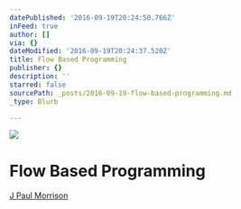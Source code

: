 ```yaml
---
datePublished: '2016-09-19T20:24:50.766Z'
inFeed: true
author: []
via: {}
dateModified: '2016-09-19T20:24:37.520Z'
title: Flow Based Programming
publisher: {}
description: ''
starred: false
sourcePath: _posts/2016-09-19-flow-based-programming.md
_type: Blurb

---
```

![](https://the-grid-user-content.s3-us-west-2.amazonaws.com/465f2a5a-bb5c-44a8-8cf1-4d9eab3fff60.gif)

# Flow Based Programming
[J Paul Morrison][0]

[0]: https://www.jpaulmorrison.com/fbp/